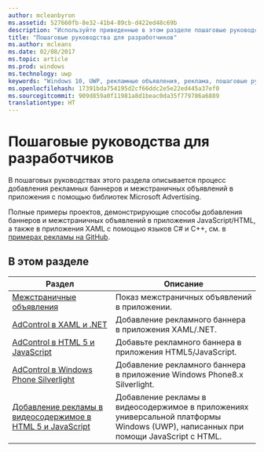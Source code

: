 ```yaml
---
author: mcleanbyron
ms.assetid: 527660fb-8e32-41b4-89cb-d422ed48c69b
description: "Используйте приведенные в этом разделе пошаговые руководства, чтобы добавлять рекламные баннеры и межстраничные объявления в приложения с помощью библиотек Microsoft Advertising."
title: "Пошаговые руководства для разработчиков"
ms.author: mcleans
ms.date: 02/08/2017
ms.topic: article
ms.prod: windows
ms.technology: uwp
keywords: "Windows 10, UWP, рекламные объявления, реклама, пошаговые руководства"
ms.openlocfilehash: 17391bda754195d2cf66ddc2e5e22ed445a37ef0
ms.sourcegitcommit: 909d859a0f11981a8d1beac0da35f779786a6889
translationtype: HT
---
```

# <a name="developer-walkthroughs"></a>Пошаговые руководства для разработчиков




В пошаговых руководствах этого раздела описывается процесс добавления рекламных баннеров и межстраничных объявлений в приложения с помощью библиотек Microsoft Advertising.

Полные примеры проектов, демонстрирующие способы добавления баннеров и межстраничных объявлений в приложения JavaScript/HTML, а также в приложения XAML с помощью языков C# и C++, см. в [примерах рекламы на GitHub](http://aka.ms/githubads).

## <a name="in-this-section"></a>В этом разделе

|  Раздел    | Описание |               
|----------|-------|
| [Межстраничные объявления](interstitial-ads.md)    | Показ межстраничных объявлений в приложении.        |
| [AdControl в XAML и .NET](adcontrol-in-xaml-and--net.md)     | Добавление рекламного баннера в приложения XAML/.NET.        |
| [AdControl в HTML 5 и JavaScript](adcontrol-in-html-5-and-javascript.md)     | Добавьте рекламного баннера в приложения HTML5/JavaScript.        |
| [AdControl в Windows Phone Silverlight](adcontrol-in-windows-phone-silverlight.md)       | Добавление рекламного баннера в приложение Windows Phone8.x Silverlight. |
| [Добавление рекламы в видеосодержимое в HTML 5 и JavaScript](add-advertisements-to-video-content.md)     |  Добавление рекламы в видеосодержимое в приложениях универсальной платформы Windows (UWP), написанных при помощи JavaScript с HTML. |



 

 
